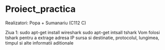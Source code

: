 # Proiect_practica
Realizatori: Popa + Sumanariu (C112 C)

Ziua 1:
sudo apt-get install wireshark
sudo apt-get intsall tshark
Vom folosi tshark pentru a extrage adresa IP sursa si destinatie, protocolul, lungimea, timpul si alte informatii aditionale 

